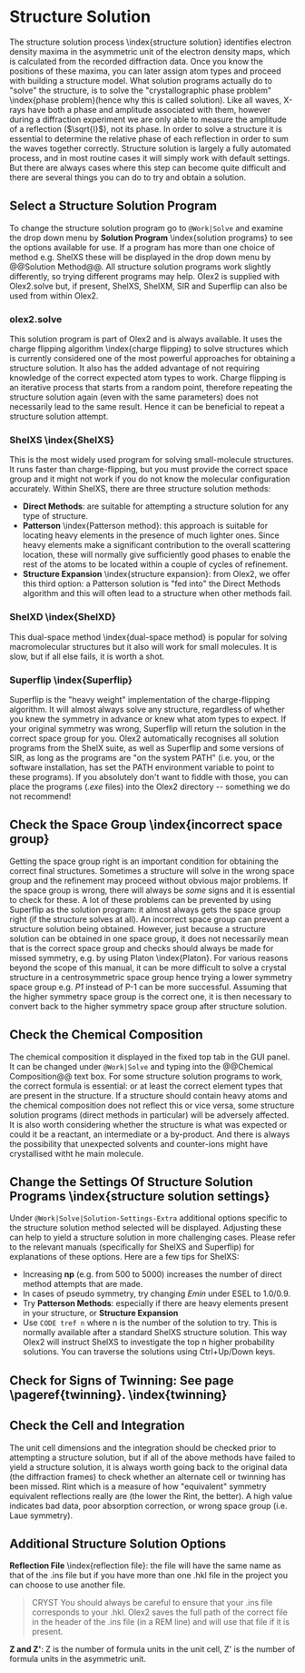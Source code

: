 # Structure Solution 

The structure solution process \index{structure solution} identifies electron density maxima in the asymmetric unit of the electron density maps, which is calculated from the recorded diffraction data. Once you know the positions of these maxima, you can later assign atom types and proceed with building a structure model.
What solution programs actually do to "solve" the structure, is to solve the "crystallographic phase problem" \index{phase problem}(hence why this is called solution). Like all waves, X-rays have both a phase and amplitude associated with them, however during a diffraction experiment we are only able to measure the amplitude of a reflection ($\sqrt{I}$), not its phase. In order to solve a structure it is essential to determine the relative phase of each reflection in order to sum the waves together correctly.
Structure solution is largely a fully automated process, and in most routine cases it will simply work with default settings. But there are always cases where this step can become quite difficult and there are several things you can do to try and obtain a solution.

## Select a Structure Solution Program
To change the structure solution program go to `@Work|Solve` and examine the drop down menu by **Solution Program** \index{solution programs} to see the options available for use. If a program has more than one choice of method e.g. ShelXS these will be displayed in the drop down menu by @@Solution Method@@.
All structure solution programs work slightly differently, so trying different programs may help. Olex2 is supplied with Olex2.solve but, if present, ShelXS, ShelXM, SIR and Superflip can also be used from within Olex2.

### olex2.solve
This solution program is part of Olex2 and is always available. It uses the charge flipping algorithm \index{charge flipping} to solve structures which is currently considered one of the most powerful approaches for obtaining a structure solution. It also has the added advantage of not requiring knowledge of the correct expected atom types to work. Charge flipping is an iterative process that starts from a random point, therefore repeating the structure solution again (even with the same parameters) does not necessarily lead to the same result. Hence it can be beneficial to repeat a structure solution attempt.

### ShelXS \index{ShelXS}
This is the most widely used program for solving small-molecule structures. It runs faster than charge-flipping, but you must provide the correct space group and it might not work if you do not know the molecular configuration accurately. Within ShelXS, there are three structure solution methods:

- **Direct Methods**: are suitable for attempting a structure solution for any type of structure.
- **Patterson** \index{Patterson method}: this approach is suitable for locating heavy elements in the presence of much lighter ones. Since heavy elements make a significant contribution to the overall scattering location, these will normally give sufficiently good phases to enable the rest of the atoms to be located within a couple of cycles of refinement. 
- **Structure Expansion** \index{structure expansion}: from Olex2, we offer this third option: a Patterson solution is "fed into" the Direct Methods algorithm and this will often lead to a structure when other methods fail.

### ShelXD \index{ShelXD}
This dual-space method \index{dual-space method} is popular for solving macromolecular structures but it also will work for small molecules. It is slow, but if all else fails, it is worth a shot.

### Superflip \index{Superflip}
Superflip is the "heavy weight" implementation of the charge-flipping algorithm. It will almost always solve any structure, regardless of whether you knew the symmetry in advance or knew what atom types to expect. If your original symmetry was wrong, Superflip will return the solution in the correct space group for you.
Olex2 automatically recognises all solution programs from the ShelX suite, as well as Superflip and some versions of SIR, as long as the programs are "on the system PATH" (i.e. you, or the software installation, has set the PATH environment variable to point to these programs). If you absolutely don't want to fiddle with those, you can place the programs (*.exe* files) into the Olex2 directory -- something we do not recommend!

## Check the Space Group \index{incorrect space group}
Getting the space group right is an important condition for obtaining the correct final structures. Sometimes a structure will solve in the wrong space group and the refinement may proceed without obvious major problems. If the space group is wrong, there will always be *some* signs and it is essential to check for these.
A lot of these problems can be prevented by using Superflip as the solution program: it almost always gets the space group right (if the structure solves at all).
An incorrect space group can prevent a structure solution being obtained. However, just because a structure solution can be obtained in one space group, it does not necessarily mean that is the correct space group and checks should always be made for missed symmetry, e.g. by using Platon \index{Platon}. For various reasons beyond the scope of this manual, it can be more difficult to solve a crystal structure in a centrosymmetric space group hence trying a lower symmetry space group e.g. *P1* instead of P-1 can be more successful. Assuming that the higher symmetry space group is the correct one, it is then necessary to convert back to the higher symmetry space group after structure solution.

## Check the Chemical Composition
The chemical composition it displayed in the fixed top tab in the GUI panel. It can be changed under `@Work|Solve` and typing into the @@Chemical Composition@@ text box. For some structure solution programs to work, the correct formula is essential: or at least the correct element types that are present in the structure.
If a structure should contain heavy atoms and the chemical composition does not reflect this or vice versa, some structure solution programs (direct methods in particular) will be adversely affected. It is also worth considering whether the structure is what was expected or could it be a reactant, an intermediate or a by-product. And there is always the possibility that unexpected solvents and counter-ions might have crystallised witht he main molecule.

## Change the Settings Of Structure Solution Programs \index{structure solution settings}
Under `@Work|Solve|Solution-Settings-Extra` additional options specific to the structure solution method selected will be displayed. Adjusting these can help to yield a structure solution in more challenging cases. Please refer to the relevant manuals (specifically for ShelXS and Superflip) for explanations of these options. Here are a few tips for ShelXS:

- Increasing **np** (e.g. from 500 to 5000) increases the number of direct method attempts that are made.
- In cases of pseudo symmetry, try changing *Emin* under ESEL to 1.0/0.9.
- Try **Patterson Methods**: especially if there are heavy elements present in your structure, or **Structure Expansion** 
- Use `CODE tref n` where n is the number of the solution to try. This is normally available after a standard ShelXS structure solution. This way Olex2 will instruct ShelXS to investigate the top n higher probability solutions. You can traverse the solutions using Ctrl+Up/Down keys.

## Check for Signs of Twinning: See page \pageref{twinning}. \index{twinning}

## Check the Cell and Integration
The unit cell dimensions and the integration should be checked prior to attempting a structure solution, but if all of the above methods have failed to yield a structure solution, it is always worth going back to the original data (the diffraction frames) to check whether an alternate cell or twinning has been missed. Rint which is a measure of how "equivalent" symmetry equivalent reflections really are (the lower the Rint, the better). A high value indicates bad data, poor absorption correction, or wrong space group (i.e. Laue symmetry).

## Additional Structure Solution Options
**Reflection File** \index{reflection file}: the file will have the same name as that of the .ins file but if you have more than one .hkl file in the project you can choose to use another file.

> CRYST You should always be careful to ensure that your .ins file corresponds to your .hkl. Olex2 saves the full path of the correct file in the header of the .ins file (in a REM line) and will use that file if it is present.

**Z and Z'**: Z is the number of formula units in the unit cell, Z' is the number of formula units in the asymmetric unit.
